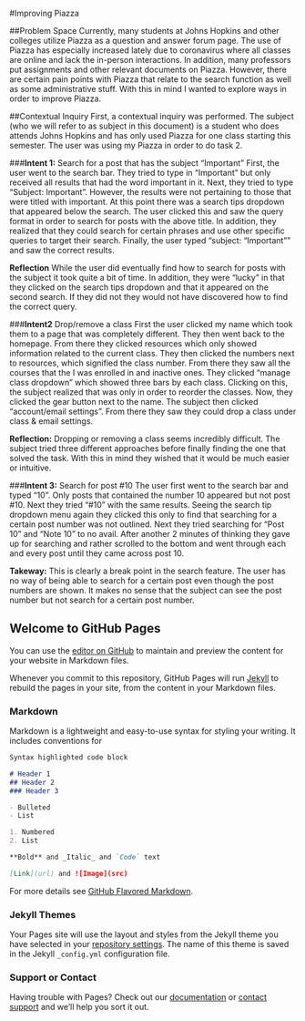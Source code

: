 #Improving Piazza

##Problem Space
Currently, many students at Johns Hopkins and other colleges utilize Piazza as a question and answer forum page. The use of Piazza has especially increased lately due to coronavirus where all classes are online and lack the in-person interactions. In addition, many professors put assignments and other relevant documents on Piazza. However, there are certain pain points with Piazza that relate to the search function as well as some administrative stuff. With this in mind I wanted to explore ways in order to improve Piazza.

##Contextual Inquiry
First, a contextual inquiry was performed. The subject (who we will refer to as subject in this document) is a student who does attends Johns Hopkins and has only used Piazza for one class starting this semester. The user was using my Piazza in order to do task 2. 

###**Intent 1:** Search for a post that has the subject “Important”
First, the user went to the search bar. They tried to type in “Important” but only received all results that had the word important in it. Next, they tried to type “Subject: Important”. However, the results were not pertaining to those that were titled with important. At this point there was a search tips dropdown that appeared below the search. The user clicked this and saw the query format in order to search for posts with the above title. In addition, they realized that they could search for certain phrases and use other specific queries to target their search. Finally, the user typed “subject: “Important”” and saw the correct results.

**Reflection** While the user did eventually find how to search for posts with the subject it took quite a bit of time. In addition, they were “lucky” in that they clicked on the search tips dropdown and that it appeared on the second search. If they did not they would not have discovered how to find the correct query.

###**Intent2** Drop/remove a class
First the user clicked my name which took them to a page that was completely different. They then went back to the homepage. From there they clicked resources which only showed information related to the current class. They then clicked the numbers next to resources, which signified the class number. From there they saw all the courses that the I was enrolled in and inactive ones. They clicked “manage class dropdown” which showed three bars by each class. Clicking on this, the subject realized that was only in order to reorder the classes. Now, they clicked the gear button next to the name. The subject then clicked “account/email settings”. From there they saw they could drop a class under class & email settings. 

**Reflection:** Dropping or removing a class seems incredibly difficult. The subject tried three different approaches before finally finding the one that solved the task. With this in mind they wished that it would be much easier or intuitive.

###**Intent 3:** Search for post #10
The user first went to the search bar and typed “10”. Only posts that contained the number 10 appeared but not post #10. Next they tried “#10” with the same results. Seeing the search tip dropdown menu again they clicked this only to find that searching for a certain post number was not outlined. Next they tried searching for “Post 10” and “Note 10” to no avail. After another 2 minutes of thinking they gave up for searching and rather scrolled to the bottom and went through each and every post until they came across post 10. 

**Takeway:** This is clearly a break point in the search feature. The user has no way of being able to search for a certain post even though the post numbers are shown. It makes no sense that the subject can see the post number but not search for a certain post number.




## Welcome to GitHub Pages

You can use the [editor on GitHub](https://github.com/shaunak215/HCI-Assignment-1/edit/gh-pages/index.md) to maintain and preview the content for your website in Markdown files.

Whenever you commit to this repository, GitHub Pages will run [Jekyll](https://jekyllrb.com/) to rebuild the pages in your site, from the content in your Markdown files.

### Markdown

Markdown is a lightweight and easy-to-use syntax for styling your writing. It includes conventions for

```markdown
Syntax highlighted code block

# Header 1
## Header 2
### Header 3

- Bulleted
- List

1. Numbered
2. List

**Bold** and _Italic_ and `Code` text

[Link](url) and ![Image](src)
```

For more details see [GitHub Flavored Markdown](https://guides.github.com/features/mastering-markdown/).

### Jekyll Themes

Your Pages site will use the layout and styles from the Jekyll theme you have selected in your [repository settings](https://github.com/shaunak215/HCI-Assignment-1/settings). The name of this theme is saved in the Jekyll `_config.yml` configuration file.

### Support or Contact

Having trouble with Pages? Check out our [documentation](https://docs.github.com/categories/github-pages-basics/) or [contact support](https://github.com/contact) and we’ll help you sort it out.
